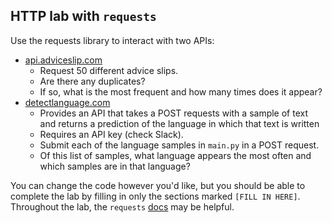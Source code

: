 ## HTTP lab with `requests`

Use the requests library to interact with two APIs:    
* [api.adviceslip.com](http://docs.python-requests.org/en/master/)
  * Request 50 different advice slips.
  * Are there any duplicates? 
  * If so, what is the most frequent and how many times does it appear?    
* [detectlanguage.com](http://docs.python-requests.org/en/master/)
  * Provides an API that takes a POST requests with a sample of text 
    and returns a prediction of the language in which that text is written
  * Requires an API key (check Slack).
  * Submit each of the language samples in `main.py` in a POST request.
  * Of this list of samples, what language appears the most often 
    and which samples are in that language?    

You can change the code however you'd like, but you should be able to complete the
lab by filling in only the sections marked `[FILL IN HERE]`. Throughout the lab,
the `requests` [docs](http://docs.python-requests.org/en/master/) may be helpful.
